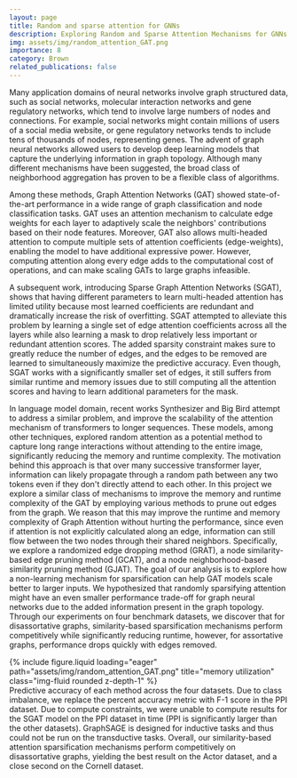 ```yaml
---
layout: page
title: Random and sparse attention for GNNs
description: Exploring Random and Sparse Attention Mechanisms for GNNs
img: assets/img/random_attention_GAT.png
importance: 8
category: Brown
related_publications: false
---
```


Many application domains of neural networks involve graph structured data, such as social networks, molecular interaction networks and gene regulatory networks, which tend to involve large numbers of nodes and connections. For example, social networks might contain  millions of users of a social media website, or gene regulatory networks tends to include tens of thousands of nodes, representing genes. The advent of graph neural networks allowed users to develop deep learning models that capture the underlying information in graph topology. Although many different mechanisms have been suggested, the broad class of neighborhood aggregation has proven to be a flexible class of algorithms. 

Among these methods, Graph Attention Networks (GAT) showed state-of-the-art performance in a wide range of graph classification and node classification tasks. GAT uses an attention mechanism to calculate edge weights for each layer to adaptively scale the neighbors' contributions based on their node features. Moreover, GAT also allows multi-headed attention to compute multiple sets of attention coefficients (edge-weights), enabling the model to have additional expressive power. However, computing attention along every edge adds to the computational cost of operations, and can make scaling GATs to large graphs infeasible.  

A subsequent work, introducing Sparse Graph Attention Networks (SGAT), shows that having different parameters to learn multi-headed attention has limited utility because most learned coefficients are redundant and dramatically increase the risk of overfitting. SGAT attempted to alleviate this problem by learning a single set of edge attention coefficients across all the layers while also learning a mask to drop relatively less important or redundant attention scores. The added sparsity constraint makes sure to greatly reduce the number of edges, and the edges to be removed are learned to simultaneously maximize the predictive accuracy. Even though, SGAT works with a significantly smaller set of edges, it still suffers from similar runtime and memory issues due to still computing all the attention scores and having to learn additional parameters for the mask.  

In language model domain, recent works Synthesizer and Big Bird  attempt to address a similar problem, and improve the scalability of the attention mechanism of transformers to longer sequences. These models, among other techniques, explored random attention as a potential method to capture long range interactions without attending to the entire image, significantly reducing the memory and runtime complexity. The motivation behind this approach is that over many successive transformer layer, information can likely propagate through a random path between any two tokens even if they don't directly attend to each other. In this project we explore a similar class of mechanisms to improve the memory and runtime complexity of the GAT by employing various methods to prune out edges from the graph. We reason that this may improve the runtime and memory complexity of Graph Attention without hurting the performance, since even if attention is not explicitly calculated along an edge, information can still flow between the two nodes through their shared neighbors. Specifically, we explore a randomized edge dropping method (GRAT), a node similarity-based edge pruning method (GCAT), and a node neighborhood-based similarity pruning method  (GJAT). The goal of our analysis is to explore how a non-learning mechanism for sparsification can help GAT models scale better to larger inputs. We hypothesized that randomly sparsifying attention might have an even smaller performance trade-off for graph neural networks due to the added information present in the graph topology. Through our experiments on four benchmark datasets, we discover that for disassortative graphs, similarity-based sparsification mechanisms perform competitively while significantly reducing runtime, however, for assortative graphs, performance drops quickly with edges removed.

<div class="row">
    <div class="col-sm mt-3 mt-md-0">
        {% include figure.liquid loading="eager" path="assets/img/random_attention_GAT.png" title="memory utilization" class="img-fluid rounded z-depth-1" %}
    </div>
</div>
<div class="caption">
    Predictive accuracy of each method across the four datasets. Due to class imbalance, we replace the percent accuracy metric with F-1 score in the PPI dataset. Due to compute constraints, we were unable to compute results for the SGAT model on the PPI dataset in time (PPI is significantly larger than the other datasets). GraphSAGE is designed for inductive tasks and thus could not be run on the transductive tasks. Overall, our similarity-based attention sparsification mechanisms perform competitively on disassortative graphs, yielding the best result on the Actor dataset, and a close second on the Cornell dataset.
</div>
